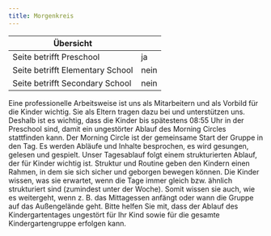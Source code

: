 ```yaml
---
title: Morgenkreis
---
```

| Übersicht | |
| --- | --- |
| Seite betrifft Preschool | ja |
| Seite betrifft Elementary School | nein |
| Seite betrifft Secondary School | nein |

Eine professionelle Arbeitsweise ist uns als Mitarbeitern und als Vorbild für die Kinder wichtig. Sie als Eltern tragen dazu bei und unterstützen uns. Deshalb ist es wichtig, dass die Kinder bis spätestens 08:55 Uhr in der Preschool sind, damit ein ungestörter Ablauf des Morning Circles stattfinden kann. Der Morning Circle ist der gemeinsame Start der Gruppe in den Tag. Es werden Abläufe und Inhalte besprochen, es wird gesungen, gelesen und gespielt. Unser Tagesablauf folgt einem strukturierten Ablauf, der für Kinder wichtig ist. Struktur und Routine geben den Kindern einen Rahmen, in dem sie sich sicher und geborgen bewegen können. Die Kinder wissen, was sie erwartet, wenn die Tage immer gleich bzw. ähnlich strukturiert sind (zumindest unter der Woche). Somit wissen sie auch, wie es weitergeht, wenn z. B. das Mittagessen anfängt oder wann die Gruppe auf das Außengelände geht. Bitte helfen Sie mit, dass der Ablauf des Kindergartentages ungestört für Ihr Kind sowie für die gesamte Kindergartengruppe erfolgen kann.